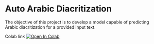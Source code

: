 ﻿# Auto Arabic Diacritization

 The objective of this project is to develop a model capable of predicting Arabic diacritization for a provided input text.  
 
 Colab link  [![Open In Colab](https://colab.research.google.com/assets/colab-badge.svg)]([PASTE_YOUR_COLAB_LINK_HERE](https://drive.google.com/file/d/1j6ueMiThqVhBQfjNpR1oW4ozV7slcyyR/view?usp=sharing)https://drive.google.com/file/d/1j6ueMiThqVhBQfjNpR1oW4ozV7slcyyR/view?usp=sharing)
